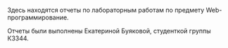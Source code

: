 Здесь находятся отчеты по лабораторным работам по предмету Web-программирование.

Отчеты были выполнены Екатериной Буяковой, студенткой группы К3344.